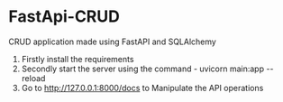 # FastApi-CRUD
CRUD application made using FastAPI and SQLAlchemy

1. Firstly install the requirements
2. Secondly start the server using the command - uvicorn main:app --reload
3. Go to http://127.0.0.1:8000/docs to Manipulate the API operations
